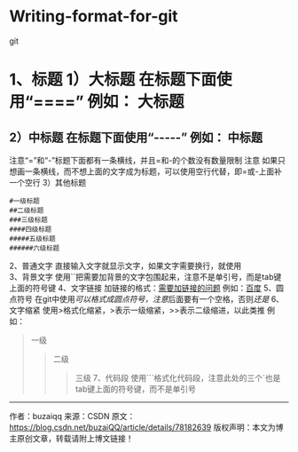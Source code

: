 # Writing-format-for-git
git

1、标题
1）大标题
在标题下面使用“====”
例如：
大标题
=====
2）中标题
在标题下面使用“-----”
例如：
中标题
---------
注意“=”和“-”标题下面都有一条横线，并且=和-的个数没有数量限制
注意 如果只想画一条横线，而不想上面的文字成为标题，可以使用空行代替，即=或-上面补一个空行
3）其他标题

    #一级标题  
    ##二级标题  
    ###三级标题  
    ####四级标题  
    #####五级标题  
    ######六级标题 

2、普通文字
直接输入文字就显示文字，如果文字需要换行，就使用<br>
3、背景文字
使用``把需要加背景的文字包围起来，注意不是单引号，而是tab键上面的符号键
4、文字链接
加链接的格式：[需要加链接的问题](文字的链接地址)
例如：[百度](http://www.baidu.com)
5、圆点符号
在git中使用*可以格式成圆点符号，注意*后面要有一个空格，否则*还是*
6、文字缩紧
使用>格式化缩紧，>表示一级缩紧，>>表示二级缩进，以此类推
例如：
> 一级
>> 二级
>>> 三级
7、代码段
使用```格式化代码段，注意此处的三个`也是tab键上面的符号键，而不是单引号
--------------------- 
作者：buzaiqq 
来源：CSDN 
原文：https://blog.csdn.net/buzaiQQ/article/details/78182639 
版权声明：本文为博主原创文章，转载请附上博文链接！
